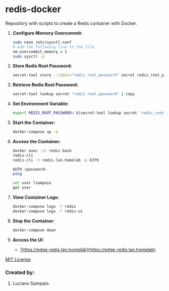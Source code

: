 # redis-docker
Repository with scripts to create a Redis container with Docker.

1. **Configure Memory Overcommit:**

    ```bash
    sudo nano /etc/sysctl.conf
    # Add the following line to the file
    vm.overcommit_memory = 1
    sudo sysctl -p
    ```

2. **Store Redis Root Password:**

    ```bash
    secret-tool store --label="redis_root_password" secret redis_root_password
    ```

3. **Retrieve Redis Root Password:**

    ```bash
    secret-tool lookup secret "redis_root_password" | copy
    ```

4. **Set Environment Variable:**

    ```bash
    export REDIS_ROOT_PASSWORD="$(secret-tool lookup secret 'redis_root_password')"
    ```

5. **Start the Container:**

    ```bash
    docker-compose up -d
    ```

6. **Access the Container:**

    ```bash
    docker exec -it redis bash
    redis-cli
    redis-cli -h redis.lan.homelab -p 6379

    AUTH <password>
    ping

    set user lsampaio
    get user
    ```

7. **View Container Logs:**

    ```bash
    docker-compose logs -f redis
    docker-compose logs -f redis-ui
    ```

8. **Stop the Container:**

    ```bash
    docker-compose down
    ```

9. **Access the UI:**
    - [https://edge-redis.lan.homelab](https://edge-redis.lan.homelab)

[MIT License](LICENSE "MIT License")

### Created by:

1. Luciano Sampaio.
